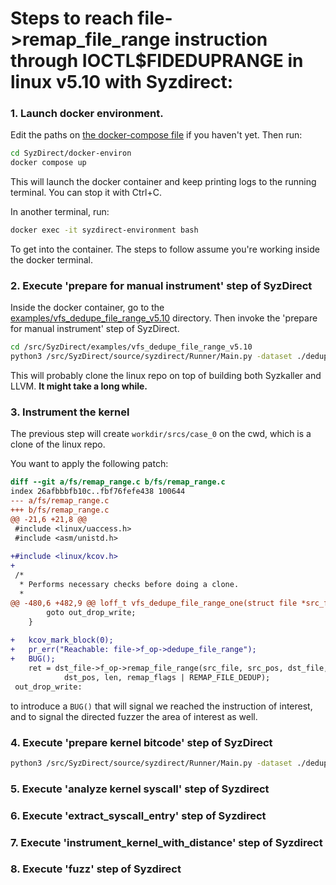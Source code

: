 # Steps to reach file->remap_file_range instruction through IOCTL$FIDEDUPRANGE in linux v5.10 with Syzdirect:

### 1. Launch docker environment.
Edit the paths on [the docker-compose file](../../docker-environ/docker-compose.yml) if you haven't yet. Then run:
```bash
cd SyzDirect/docker-environ 
docker compose up
```
This will launch the docker container and keep printing logs to the running terminal. You can stop it with Ctrl+C.

In another terminal, run:
```bash
docker exec -it syzdirect-environment bash
```
To get into the container. The steps to follow assume you're working inside the docker terminal. 

### 2. Execute 'prepare for manual instrument' step of SyzDirect
Inside the docker container, go to the [examples/vfs_dedupe_file_range_v5.10](../../examples/vfs_dedupe_file_range_v5.10/) directory.
Then invoke the 'prepare for manual instrument' step of SyzDirect.

```bash
cd /src/SyzDirect/examples/vfs_dedupe_file_range_v5.10
python3 /src/SyzDirect/source/syzdirect/Runner/Main.py -dataset ./dedupe_file_range_v5.10_dataset.xlsx  -linux-repo-template /src/linux -j 8 -custom-kcov-patch ./kcov_v5.10.patch  prepare_for_manual_instrument
```
This will probably clone the linux repo on top of building both Syzkaller and LLVM. **It might take a long while.**


### 3. Instrument the kernel
The previous step will create `workdir/srcs/case_0` on the cwd, which is a clone of the linux repo. 

You want to apply the following patch:
```diff
diff --git a/fs/remap_range.c b/fs/remap_range.c
index 26afbbbfb10c..fbf76fefe438 100644
--- a/fs/remap_range.c
+++ b/fs/remap_range.c
@@ -21,6 +21,8 @@
 #include <linux/uaccess.h>
 #include <asm/unistd.h>
 
+#include <linux/kcov.h>
+
 /*
  * Performs necessary checks before doing a clone.
  *
@@ -480,6 +482,9 @@ loff_t vfs_dedupe_file_range_one(struct file *src_file, loff_t src_pos,
 		goto out_drop_write;
 	}
 
+	kcov_mark_block(0);
+	pr_err("Reachable: file->f_op->dedupe_file_range");
+	BUG();
 	ret = dst_file->f_op->remap_file_range(src_file, src_pos, dst_file,
 			dst_pos, len, remap_flags | REMAP_FILE_DEDUP);
 out_drop_write:

```

to introduce a `BUG()` that will signal we reached the instruction of interest, and to signal the directed fuzzer the area of interest as well.

### 4. Execute 'prepare kernel bitcode' step of SyzDirect


```bash
python3 /src/SyzDirect/source/syzdirect/Runner/Main.py -dataset ./dedupe_file_range_v5.10_dataset.xlsx -j 8 prepare_kernel_bitcode
```

### 5. Execute 'analyze kernel syscall' step of Syzdirect

### 6. Execute 'extract_syscall_entry' step of Syzdirect

### 7. Execute 'instrument_kernel_with_distance' step of Syzdirect

### 8. Execute 'fuzz' step of Syzdirect
